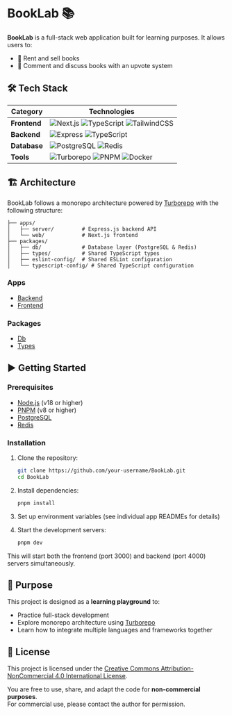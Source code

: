 # BookLab 📚

**BookLab** is a full-stack web application built for learning purposes. It allows users to:

- 📖 Rent and sell books
- 💬 Comment and discuss books with an upvote system

## 🛠️ Tech Stack

| Category | Technologies |
|---------|--------------|
| **Frontend** | ![Next.js](https://img.shields.io/badge/Next.js-000000?style=for-the-badge&logo=next.js&logoColor=white) ![TypeScript](https://img.shields.io/badge/TypeScript-3178C6?style=for-the-badge&logo=typescript&logoColor=white) ![TailwindCSS](https://img.shields.io/badge/TailwindCSS-38B2AC?style=for-the-badge&logo=tailwind-css&logoColor=white) |
| **Backend** | ![Express](https://img.shields.io/badge/Express-000000?style=for-the-badge&logo=express&logoColor=white) ![TypeScript](https://img.shields.io/badge/TypeScript-3178C6?style=for-the-badge&logo=typescript&logoColor=white) |
| **Database** | ![PostgreSQL](https://img.shields.io/badge/PostgreSQL-316192?style=for-the-badge&logo=postgresql&logoColor=white) ![Redis](https://img.shields.io/badge/Redis-DC382D?style=for-the-badge&logo=redis&logoColor=white) |
| **Tools** | ![Turborepo](https://img.shields.io/badge/Turborepo-000000?style=for-the-badge&logo=turborepo&logoColor=white) ![PNPM](https://img.shields.io/badge/PNPM-F69220?style=for-the-badge&logo=pnpm&logoColor=white) ![Docker](https://img.shields.io/badge/Docker-2496ED?style=for-the-badge&logo=docker&logoColor=white) |

## 🏗️ Architecture

BookLab follows a monorepo architecture powered by [Turborepo](https://turbo.build/repo) with the following structure:

```
├── apps/
│   ├── server/         # Express.js backend API
│   └── web/            # Next.js frontend
├── packages/
│   ├── db/             # Database layer (PostgreSQL & Redis)
│   ├── types/          # Shared TypeScript types
│   ├── eslint-config/  # Shared ESLint configuration
│   └── typescript-config/ # Shared TypeScript configuration
```

### Apps

- [Backend](./apps/server/)
- [Frontend](./apps/web)

### Packages

- [Db](./packages/db)
- [Types](./packages/types)

## ▶️ Getting Started

### Prerequisites

- [Node.js](https://nodejs.org/) (v18 or higher)
- [PNPM](https://pnpm.io/) (v8 or higher)
- [PostgreSQL](https://www.postgresql.org/)
- [Redis](https://redis.io/)

### Installation

1. Clone the repository:
   ```bash
   git clone https://github.com/your-username/BookLab.git
   cd BookLab
   ```

2. Install dependencies:
   ```bash
   pnpm install
   ```

3. Set up environment variables (see individual app READMEs for details)

4. Start the development servers:
   ```bash
   pnpm dev
   ```

This will start both the frontend (port 3000) and backend (port 4000) servers simultaneously.

## 🚀 Purpose

This project is designed as a **learning playground** to:

- Practice full-stack development
- Explore monorepo architecture using [Turborepo](https://turbo.build/)
- Learn how to integrate multiple languages and frameworks together

## 📜 License

This project is licensed under the [Creative Commons Attribution-NonCommercial 4.0 International License](https://creativecommons.org/licenses/by-nc/4.0/).

You are free to use, share, and adapt the code for **non-commercial purposes**.  
For commercial use, please contact the author for permission.
